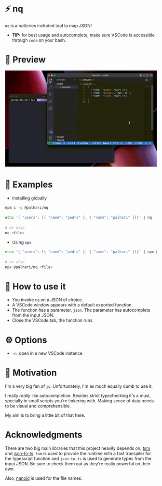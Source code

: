 # ⚡️ nq

`nq` is a batteries included tool to map JSON!

- **TIP:** for best usage and autocomplete, make sure VSCode is accessible through `code` on your bash.

# 🎥 Preview

![image info](./assets/preview.gif)

# 📝 Examples

- Installing globally

```bash
npm i -g @palhari/nq

echo '{ "users": [{ "name": "pedro" }, { "name": "palhari" }]}' | nq

# or also
nq <file>
```

- Using `npx`

```bash
echo '{ "users": [{ "name": "pedro" }, { "name": "palhari" }]}' | npx @palhari/nq

# or also
npx @palhari/nq <file>
```

# 🤔 How to use it

- You invoke `nq` on a JSON of choice.
- A VSCode window appears with a default exported function.
- The function has a parameter, `json`. The parameter has autocomplete from the input JSON.
- Close the VSCode tab, the function runs.

# ⚙️ Options

- `-n`, open in a new VSCode instance

# 🧠 Motivation

I'm a very big fan of `jq`. Unfortunately, I'm as much equally dumb to use it.

I really *really* like autocompletion. Besides strict typechecking it's a must, specially in small scripts you're tinkering with. Making sense of data needs to be visual and comprehensible. 

My aim is to bring a little bit of that here.

# Acknowledgments

There are two big main libraries that this project heavily depends on, [tsm]() and [json-to-ts](). `tsm` is used to provide the runtime with a fast transpiler for the typescript function and `json-to-ts` is used to generate types from the input JSON. Be sure to check them out as they're really powerful on their own.

Also, [nanoid]() is used for the file names.